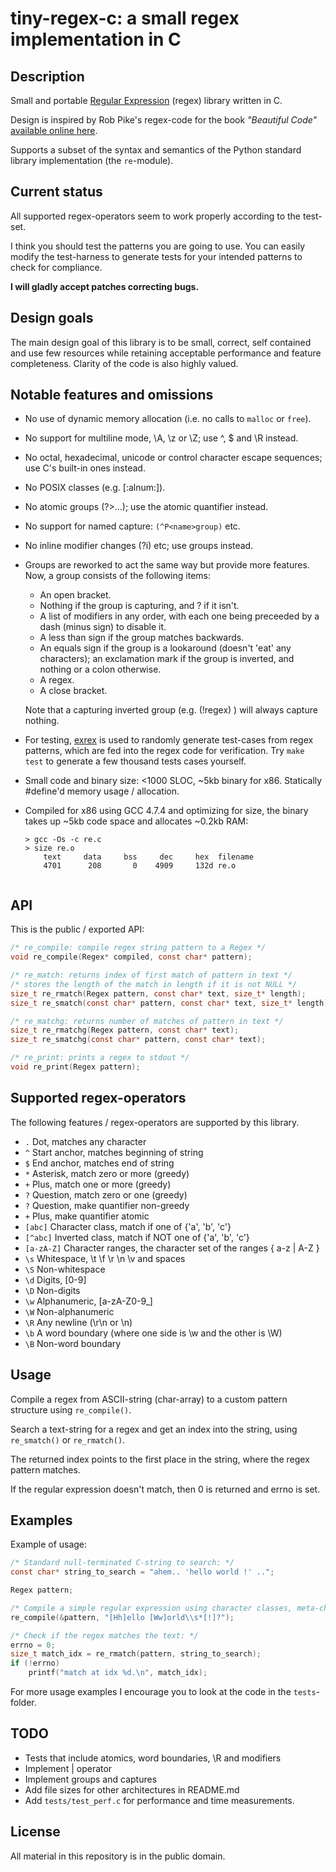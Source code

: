 # tiny-regex-c: a small regex implementation in C
## Description
Small and portable [Regular Expression](https://en.wikipedia.org/wiki/Regular_expression) (regex) library written in C. 

Design is inspired by Rob Pike's regex-code for the book *"Beautiful Code"* [available online here](http://www.cs.princeton.edu/courses/archive/spr09/cos333/beautiful.html).

Supports a subset of the syntax and semantics of the Python standard library implementation (the `re`-module).

## Current status
All supported regex-operators seem to work properly according to the test-set.

I think you should test the patterns you are going to use. You can easily modify the test-harness to generate tests for your intended patterns to check for compliance.

**I will gladly accept patches correcting bugs.**

## Design goals
The main design goal of this library is to be small, correct, self contained and use few resources while retaining acceptable performance and feature completeness. Clarity of the code is also highly valued.

## Notable features and omissions
- No use of dynamic memory allocation (i.e. no calls to `malloc` or `free`).
- No support for multiline mode, \A, \z or \Z; use ^, $ and \R instead.
- No octal, hexadecimal, unicode or control character escape sequences; use C's built-in ones instead.
- No POSIX classes (e.g. [:alnum:]).
- No atomic groups (?>...); use the atomic quantifier instead.
- No support for named capture: `(^P<name>group)` etc.
- No inline modifier changes (?i) etc; use groups instead.
- Groups are reworked to act the same way but provide more features. Now, a group consists of the following items:
	- An open bracket.
	- Nothing if the group is capturing, and ? if it isn't.
	- A list of modifiers in any order, with each one being preceeded by a dash (minus sign) to disable it.
	- A less than sign if the group matches backwards.
	- An equals sign if the group is a lookaround (doesn't 'eat' any characters); an exclamation mark if the group is inverted, and nothing or a colon otherwise.
	- A regex.
	- A close bracket.

	Note that a capturing inverted group (e.g. (!regex) ) will always capture nothing.
- For testing, [exrex](https://github.com/asciimoo/exrex) is used to randomly generate test-cases from regex patterns, which are fed into the regex code for verification. Try `make test` to generate a few thousand tests cases yourself.
- Small code and binary size: <1000 SLOC, ~5kb binary for x86. Statically #define'd memory usage / allocation.
- Compiled for x86 using GCC 4.7.4 and optimizing for size, the binary takes up ~5kb code space and allocates ~0.2kb RAM:
  ```
  > gcc -Os -c re.c
  > size re.o
      text     data     bss     dec     hex  filename
      4701      208       0    4909     132d re.o
      
  ```

## API
This is the public / exported API:
```C
/* re_compile: compile regex string pattern to a Regex */
void re_compile(Regex* compiled, const char* pattern);

/* re_match: returns index of first match of pattern in text */
/* stores the length of the match in length if it is not NULL */
size_t re_rmatch(Regex pattern, const char* text, size_t* length);
size_t re_smatch(const char* pattern, const char* text, size_t* length);

/* re_matchg: returns number of matches of pattern in text */
size_t re_rmatchg(Regex pattern, const char* text);
size_t re_smatchg(const char* pattern, const char* text);

/* re_print: prints a regex to stdout */
void re_print(Regex pattern);
```

## Supported regex-operators
The following features / regex-operators are supported by this library.

  -  `.`         Dot, matches any character
  -  `^`         Start anchor, matches beginning of string
  -  `$`         End anchor, matches end of string
  -  `*`         Asterisk, match zero or more (greedy)
  -  `+`         Plus, match one or more (greedy)
  -  `?`         Question, match zero or one (greedy)
  -  `?`         Question, make quantifier non-greedy
  -  `+`         Plus, make quantifier atomic
  -  `[abc]`     Character class, match if one of {'a', 'b', 'c'}
  -  `[^abc]`   Inverted class, match if NOT one of {'a', 'b', 'c'}
  -  `[a-zA-Z]` Character ranges, the character set of the ranges { a-z | A-Z }
  -  `\s`       Whitespace, \t \f \r \n \v and spaces
  -  `\S`       Non-whitespace
  -  `\d`       Digits, [0-9]
  -  `\D`       Non-digits
  -  `\w`       Alphanumeric, [a-zA-Z0-9_]
  -  `\W`       Non-alphanumeric
  -  `\R`       Any newline (\r\n or \n)
  -  `\b`       A word boundary (where one side is \w and the other is \W)
  -  `\B`       Non-word boundary

## Usage
Compile a regex from ASCII-string (char-array) to a custom pattern structure using `re_compile()`.

Search a text-string for a regex and get an index into the string, using `re_smatch()` or `re_rmatch()`.

The returned index points to the first place in the string, where the regex pattern matches.

If the regular expression doesn't match, then 0 is returned and errno is set.

## Examples
Example of usage:
```C
/* Standard null-terminated C-string to search: */
const char* string_to_search = "ahem.. 'hello world !' ..";

Regex pattern;

/* Compile a simple regular expression using character classes, meta-char and greedy + non-greedy quantifiers: */
re_compile(&pattern, "[Hh]ello [Ww]orld\\s*[!]?");

/* Check if the regex matches the text: */
errno = 0;
size_t match_idx = re_rmatch(pattern, string_to_search);
if (!errno)
	printf("match at idx %d.\n", match_idx);
```

For more usage examples I encourage you to look at the code in the `tests`-folder.

## TODO
- Tests that include atomics, word boundaries, \R and modifiers
- Implement | operator
- Implement groups and captures
- Add file sizes for other architectures in README.md
- Add `tests/test_perf.c` for performance and time measurements.

## License
All material in this repository is in the public domain.

